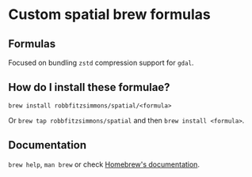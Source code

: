 # Custom spatial brew formulas

## Formulas

Focused on bundling `zstd` compression support for `gdal`.

## How do I install these formulae?

`brew install robbfitzsimmons/spatial/<formula>`

Or `brew tap robbfitzsimmons/spatial` and then `brew install <formula>`.

## Documentation

`brew help`, `man brew` or check [Homebrew's documentation](https://docs.brew.sh).
